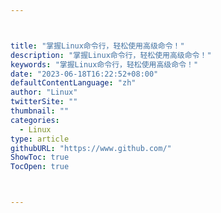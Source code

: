 ```yaml
---



title: "掌握Linux命令行，轻松使用高级命令！"
description: "掌握Linux命令行，轻松使用高级命令！"
keywords: "掌握Linux命令行，轻松使用高级命令！"
date: "2023-06-18T16:22:52+08:00"
defaultContentLanguage: "zh"
author: "Linux"
twitterSite: ""
thumbnail: ""
categories:
  - Linux
type: article
githubURL: "https://www.github.com/"
ShowToc: true
TocOpen: true



---
```

